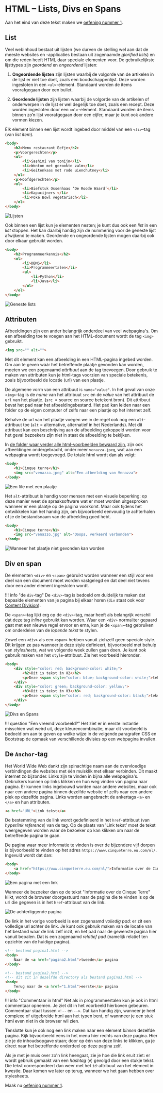 # HTML – Lists, Divs en Spans

Aan het eind van deze tekst maken we [oefening nummer 1](../oefeningen/wk1oefening1.md).

## List

Veel webinhoud bestaat uit lijsten (we durven de stelling wel aan dat de meeste websites en -applicaties bestaan uit zogenaamde *glorified lists*) en om die reden heeft HTML daar speciale elementen voor. De gebruikelijkste lijsttypes zijn *geordend* en *ongeordend* lijsten:

1. **Ongeordende lijsten** zijn lijsten waarbij de volgorde van de artikelen in de lijst er niet toe doet, zoals een boodschappenlijst. Deze worden ingesloten in een `<ul>`-element. Standaard worden de items voorafgegaan door een bullet.

2. **Geordende lijsten** zijn lijsten waarbij de volgorde van de artikelen of onderwerpen in de lijst er wel degelijk toe doet, zoals een recept. Deze worden ingesloten door een `<ol>`-element. Standaard worden de items binnen zo’n lijst voorafgegaan door een cijfer, maar je kunt ook andere vormen kiezen.

Elk element binnen een lijst wordt ingebed door middel van een `<li>`-tag (van *list item*).

```html
<body>
    <h2>Menu restaurant Eefje</h2>
    <p>Voorgerechten</p>
    <ul>
        <li>Sashimi van tonijn</li>
        <li>Wonton met gerookte zalm</li>
        <li>Geitenkaas met rode uienchutney</li>
    </ul>
    <p>Hoofdgerechten</p>
    <ol>
        <li>Biefstuk Ossenhaas ‘De Roode Waard’</li>
        <li>Kapucijners </li>
        <li>Poké Bowl vegetarisch</li>
    </ol>
</body>
```

![Lijsten](imgs/lists.png)

Ook binnen een lijst kun je elementen nesten; je kunt dus ook een *list* in een *list* stoppen. Het kan daarbij handig zijn de nummering voor de geneste lijst afwijkend te maken. Geordende en ongeordende lijsten mogen daarbij ook door elkaar gebruikt worden.

```html
<body>
    <h2>Programmeerkennis</h2>
    <ol>
        <li>DBMS</li>
        <li>Programmeertalen</li>
        <ul>
            <li>Python</li>
            <li>Java</li>
        </ul>
    </ol>
</body>
```

![Geneste lists](imgs/geneste_lists.png)

## Attributen

Afbeeldingen zijn een ander belangrijk onderdeel van veel webpagina's. Om een afbeelding toe te voegen aan het HTML-document wordt de tag `<img>` gebruikt.

```html
<img src="" alt="">
```

Met dit element kan een afbeelding in een HTML-pagina ingebed worden. Om aan te geven wáár het betreffende plaatje gevonden kan worden, moeten we een zogenaamd *attribuut* aan de tag toevoegen. Door gebruik te maken van attributen kun je html-tags voorzien van speciale betekenis, zoals bijvoorbeeld de locatie (url) van een plaatje.

De algemene vorm van een attribuut is `name="value"`. In het geval van onze `<img>`-tag is de *name* van het attribuut `src` en de *value* van het attribuut de `url` van het plaatje. (`src `= source en source betekent bron). Dit attribuut bevat het pad naar het afbeeldingsbestand. Het pad kan leiden naar een folder op de eigen computer of zelfs naar een plaatje op het internet zelf.

Behalve de url van het plaatje voegen we in de regel ook nog een `alt`-attribuut toe (`alt` = alternative, alternatief in het Nederlands). Met dit attribuut kan een beschrijving aan de afbeelding gekoppeld worden voor het geval bezoekers zijn niet in staat de afbeelding te bekijken.

In [de folder waar verder alle html-voorbeelden bewaard zijn](../bestanden/html.zip), zijn ook afbeeldingen ondergebracht, onder meer `venazza.jpeg`, wat aan een webpagina wordt toegevoegd. De totale html wordt dan als volgt:

```html
<body>
    <h1>Cinque terre</h1>
    <img src="venazza.jpeg" alt="Een afbeelding van Venazza">
</body>
```
![Een file met een plaatje](imgs/venazza.png)

Het `alt`-attribuut is handig voor mensen met een visuele beperking: op deze manier weet de spraaksoftware wat er moet worden uitgesproken wanneer er een plaatje op de pagina voorkomt. Maar ook tijdens het ontwikkelen kan het handig zijn, om bijvoorbeeld eenvoudig te achterhalen of je de bestandsnaam van de afbeelding goed hebt.

```html
<body>
    <h1>Cinque terre</h1>
    <img src="venazzo.jpg" alt="Ooops, verkeerd verbonden">
</body>
```

![Wanneer het plaatje niet gevonden kan worden](imgs/verkeerd_verbonden.png)

## Div en span

De elementen `<div>` en `<span>` gebruikt worden wanneer een stijl voor een deel van een document moet worden vastgelegd en dat deel niet tevens door een ander element ingesloten wordt.

!!! info "de `div`-tag"
    De `<div>`-tag is bedoeld om duidelijk te maken dat bepaalde elementen van je pagina bij elkaar horen (`div` staat ook voor [Content Division](https://developer.mozilla.org/en-US/docs/Web/HTML/Element/div)).

De `<span>`-tag lijkt erg op de `<div>`-tag, maar heeft als belangrijk verschil dat deze tag *inline* gebruikt kan worden. Waar een `<div>` normaliter gepaard gaat met een nieuwe regel ervoor en erna, kun je de `<span>`-tag gebruiken om onderdelen van de *lopende tekst* te stylen.

Zowel een `<div>` als een `<span>` hebben vanuit zichzelf geen speciale style. Dit krijgen ze pas wanneer je deze style definieert, bijvoorbeeld met behulp van *stylesheets*, wat we volgende week zullen gaan doen. Je kunt ook gebruik maken van het `style`-attribuut. Zie het voorbeeld hieronder.

```html
<body>
    <div style="color: red; background-color: white;">
        <h2>Dit is tekst in H2</h2>
        <p>Deze <span style="color: blue; background-color: white;">tekst</span> is ingesloten 	door het P element.</P>
    </div>
    <div style="color: green; background-color: yellow;">
        <h3>Dit is tekst in H3</h3>
        <p>Deze <span style="color: red; background-color: black;">tekst</span> is ingesloten 	door het P element.</P>
    </div>
</body>
```

![Divs en Spans](imgs/div_span.png)

!!! question "Een vreemd voorbeeld?"
    Het ziet er in eerste instantie misschien wat weird uit, deze kleurencombinatie, maar dit voorbeeld is bedoeld om aan te geven op welke wijze in de volgende paragrafen CSS en Bootstrap de opmaak van verschillende divisies op een webpagina invullen.

## De `Anchor`-tag

Het World Wide Web dankt zijn spinachtige naam aan de overvloedige verbindingen die websites met één muisklik met elkaar verbinden. Dit maakt internet zo bijzonder. Links zijn te vinden in bijna alle webpagina's. Gebruikers kunnen op links klikken en hun weg vinden van pagina naar pagina. Er kunnen links ingebouwd worden naar andere websites, maar ook naar een andere pagina binnen dezelfde website of zelfs naar een andere plek op dezelfde pagina. Links worden aangebracht de ankertags `<a>` en `</a>` en hun attributen.

```html
<a href="URL">Link tekst</a>
```

De bestemming van de link wordt gedefinieerd in het `href`-attribuut (van *hyperlink reference*) van de tag. Op de plaats van 'Link tekst' moet de tekst weergegeven worden waar de bezoeker op kan klikken om naar de betreffende pagina te gaan.

De pagina waar meer informatie te vinden is over de bijzondere vijf dorpen is bijvoorbeeld te vinden op het adres `https://www.cinqueterre.eu.com/nl/`. Ingevuld wordt dat dan:

```html
<body>
    <a href="https://www.cinqueterre.eu.com/nl/">Informatie over de Cinque Terre</a>
</body>
```

![Een pagina met een link](imgs/link.png)

Wanneer de bezoeker dan op de tekst "Informatie over de Cinque Terre" klikt, wordt de browser doorgestuurd naar de pagina die te vinden is op de url die gegeven is in het `href`-attribuut van de link.

![De achterliggende pagina](imgs/cinque_terre.png)

De link in het vorige voorbeeld is een zogenaamd *volledig pad*: er zit een volledige url achter de link. Je kunt ook gebruik maken van de locatie van het bestand waar de link zelf inzit, en het pad naar de gewenste pagina hier vanuit bepalen. Dat is een zogenaamd *relatief pad* (namelijk relatief ten opzichte van de huidige pagina).

```html
<!-- bestand pagina1.html -->
<body>
    Naar de <a href="pagina2.html">tweede</a> pagina
</body>
```

```html
<!-- bestand pagina2.html -->
<!-- dit zit in dezelfde directory als bestand pagina1.html -->
<body>
    Terug naar de <a href="1.html">eerste</a> pagina
</body>
```

!!! info "Commentaar in html"
    Net als in programmeertalen kun je ook in html commentaar opnemen. Je ziet dit in het voorbeeld hierboven gebeuren. Commentaar staat tussen `<!--` en `-->`. Dat kan handig zijn, wanneer je heel complexe of uitgebreide html aan het typen bent, of wannneer je een stuk html even niet in de browser wil zien.

Tenslotte kun je ook nog een link maken naar een element *binnen* dezelfde pagina. Kijk bijvoorbeeld eens in het menu hier rechts van deze pagina. Hier zie je de inhoudsopgave staan; door op één van deze links te klikken, ga je direct naar het betreffende onderdeel op deze pagina zelf.

Als je met je muis over zo'n link heengaat, zie je hoe die link eruit ziet: er wordt gebruik gemaakt van een *hashtag* (`#`) gevolgd door een stukje tekst. Die tekst correspondeert dan weer met het `id`-attribuut van het element in kwestie. Daar komen we later op terug, wanneer we het gaan hebben over stylesheets.

Maak nu [oefening nummer 1](../oefeningen/wk1oefening1.md).